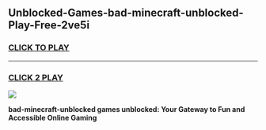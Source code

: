 
## Unblocked-Games-bad-minecraft-unblocked-Play-Free-2ve5i
<h3>
<a href="https://premium76.site?title=bad-minecraft-unblocked&ref=21A">CLICK TO PLAY</a></h3>
<hr>

<h3>
<a href="https://premium76.site?title=bad-minecraft-unblocked&ref=21A">CLICK 2 PLAY</a>
  
</h3>

<a href="https://premium76.site?title=bad-minecraft-unblocked&ref=21A"><img src="https://clearcache.store/games.png"></a>


**bad-minecraft-unblocked games unblocked: Your Gateway to Fun and Accessible Online Gaming**
